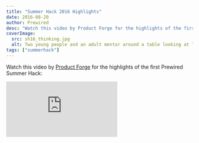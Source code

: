 ```yaml
---
title: "Summer Hack 2016 Highlights"
date: 2016-08-20
author: Prewired
desc: "Watch this video by Product Forge for the highlights of the first Prewired Summer Hack!"
coverImage:
  src: sh16_thinking.jpg
  alt: Two young people and an adult mentor around a table looking at laptops
tags: ["summerhack"]
---
```


Watch this video by [Product Forge](https://productforge.io) for the highlights of the first Prewired Summer Hack:

<div class="iframe-wrapper">
	<iframe
		src="https://www.youtube.com/embed/K9JfPVBy6jQ"
		frameborder="0"
		allowfullscreen
	>
	</iframe>
</div>
